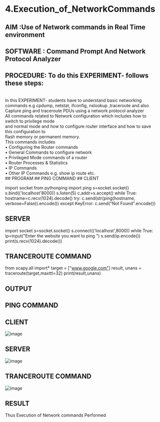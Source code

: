 # 4.Execution_of_NetworkCommands
## AIM :Use of Network commands in Real Time environment
## SOFTWARE : Command Prompt And Network Protocol Analyzer
## PROCEDURE: To do this EXPERIMENT- follows these steps:
<BR>
In this EXPERIMENT- students have to understand basic networking commands e.g cpdump, netstat, ifconfig, nslookup ,traceroute and also Capture ping and traceroute PDUs using a network protocol analyzer 
<BR>
All commands related to Network configuration which includes how to switch to privilege mode
<BR>
and normal mode and how to configure router interface and how to save this configuration to
<BR>
flash memory or permanent memory.
<BR>
This commands includes
<BR>
• Configuring the Router commands
<BR>
• General Commands to configure network
<BR>
• Privileged Mode commands of a router 
<BR>
• Router Processes & Statistics
<BR>
• IP Commands
<BR>
• Other IP Commands e.g. show ip route etc.
<BR>
## PROGRAM
## PING COMMAND
## CLIENT

import socket 
from pythonping import ping 
s=socket.socket() 
s.bind(('localhost'8000)) 
s.listen(5) 
c,addr=s.accept() 
while True: 
    hostname=c.recv(1024).decode() 
    try: 
        c.send(str(ping(hostname, verbose=False)).encode()) 
    except KeyError: 
        c.send("Not Found".encode())

## SERVER

import socket 
s=socket.socket() 
s.connect(('localhost',8000)) 
while True: 
    ip=input("Enter the website you want to ping ") 
    s.send(ip.encode()) 
    print(s.recv(1024).decode())

## TRANCEROUTE COMMAND

from scapy.all import* 
target = ["www.google.com"] 
result, unans = traceroute(target,maxttl=32) 
print(result,unans)


## OUTPUT
## PING COMMAND
## CLIENT
![image](https://github.com/Hemanath08/4.Execution_of_NetworkCommends/assets/151807176/bcee33cb-04bd-401c-b007-be75882a9b4f)
## SERVER
![image](https://github.com/Hemanath08/4.Execution_of_NetworkCommends/assets/151807176/a20924b9-363d-41b8-92f0-02da270b112b)
## TRANCEROUTE COMMAND
![image](https://github.com/Hemanath08/4.Execution_of_NetworkCommends/assets/151807176/252dcbf8-4ee5-4725-8bd6-1d9336f67fc5)

## RESULT
Thus Execution of Network commands Performed 
